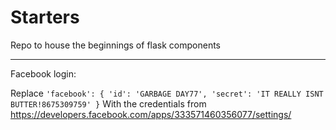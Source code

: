 # Starters
Repo to house the beginnings of flask components

___
Facebook login:

  Replace ```
  'facebook': {
        'id': 'GARBAGE DAY77',
        'secret': 'IT REALLY ISNT BUTTER!8675309759'
    }
    ```
    With the credentials from https://developers.facebook.com/apps/333571460356077/settings/
